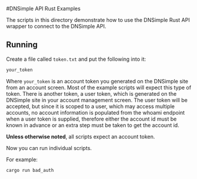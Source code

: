 #DNSimple API Rust Examples

The scripts in this directory demonstrate how to use the DNSimple Rust API wrapper to connect to the DNSimple API.

## Running

Create a file called `token.txt` and put the following into it:

```txt
your_token
```

Where `your_token` is an account token you generated on the DNSimple site from an account screen. Most of the example
scripts will expect this type of token. There is another token, a user token, which is generated on the DNSimple site
in your account management screen. The user token will be accepted, but since it is scoped to a user, which may access
multiple accounts, no account information is populated from the whoami endpoint when a user token is supplied, therefore
either the account id must be known in advance or an extra step must be taken to get the account id.

**Unless otherwise noted**, all scripts expect an account token.

Now you can run individual scripts.

For example:

`cargo run bad_auth`
